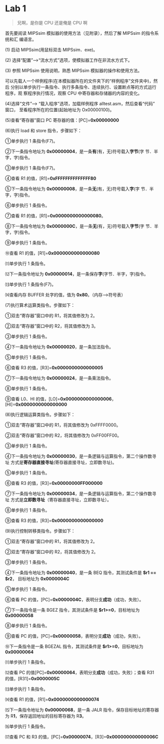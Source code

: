 # Lab 1

> 兄啊，是你是 CPU 还是俺是 CPU 啊

首先要阅读 MIPSsim 模拟器的使用方法（见附录），然后了解 MIPSsim 的指令系统和汇
编语言。

(1) 启动 MIPSsim(用鼠标双击 MIPSsim．exe)。

(2) 选择“配置”—>“流水方式”选项，使模拟器工作在非流水方式下。

(3) 参照 MIPSsim 使用说明，熟悉 MIPSsim 模拟器的操作和使用方法。

可以先载人一个样例程序(在本模拟器所在的文件夹下的“样例程序”文件夹中)，然后
分别以单步执行一条指令、执行多条指令、连续执行、设置断点等的方式运行程序，观
察程序执行情况，观察 CPU 中寄存器和存储器的内容的变化。

(4)选择“文件”—> “载入程序”选项，加载样例程序 alltest.asm，然后查看“代码”
窗口，
至看程序所在的位置(起始地址为 Ox00000100)。

(5)查看“寄存器"窗口 PC 寄存器的值：[PC]=**0x00000000**

(6)执行 load 和 store 指令，步骤如下：

①单步执行 1 条指令(F7)。

②下一条指令地址为 **0x00000004**，是一条**有**(有，无)符号载入**字节**(字
节．半字，字)指令。

③单步执行 1 条指令(F7)。

④查看 R1 的值，[R1]=**0xFFFFFFFFFFFFFF80**

⑤下一条指令地址为 **0x00000008**，是一条**无**(有，无)符号载入**字**(字
节．半字，字)指令。

⑥单步执行 1 条指令。

⑦查看 R1 的值，[R1]=**0x0000000000000080**。

⑧下一条指令地址为 **0x0000000C**，是一条**无**(有，无)符号载入**字节**(字
节．半字，字)指令。

⑨单步执行 1 条指令。

⑩查看 R1 的值，[R1]=**0x0000000000000080**

⑾单步执行 1 条指令。

⑿下一条指令地址为 **0x00000014**，是一条保存**字**(字节．半字，字)指令。

⒀单步执行 1 条指令(F7)。

⒁查看内存 BUFFER 处字的值，值为 **0x80**。（内存—>符号表）

(7)执行算术运算类指令。步骤如下：

①双击“寄存器”窗口中的 R1，将其值修改为 2。

②双击“寄存器”窗口中的 R2，将其值修改为 3。

③单步执行 1 条指令。

④下一条指令地址为 **0x00000020**，是一条加法指令。

⑤单步执行 1 条指令。

⑥查看 R3 的值，[R3]=**0x0000000000000005**

⑦下一条指令地址为 **0x00000024**，是一条乘法指令。

⑧单步执行 1 条指令。

⑨查看 L0、HI 的值，[LO]=**0x0000000000000006**，[HI]=**0x0000000000000000**

(8)执行逻辑运算类指令。步骤如下：

①双击“寄存器”窗口中的 R1，将其值修改为 0xFFFF0000。

②双击“寄存器”窗口中的 R2，将其值修改为 0xFF00FF00。

③单步执行 1 条指令。

④下一条指令地址为 **0x00000030**，是一条逻辑与运算指令，第二个操作数寻址
方式是**寄存器直接寻址**(寄存器直接寻址，立即数寻址)。

⑤单步执行 1 条指令。

⑥查看 R3 的值，[R3]=**0x00000000FF000000**

⑦下一条指令地址为 **0x00000034**，是一条逻辑与运算指令，第二个操作数寻址
方式是**立即数寻址**（寄存器直接寻址，立即数寻址）。

⑧单步执行 1 条指令。

⑨查看 R3 的值，[R3]=**0x0000000000000000**

(9)执行控制转移类指令。步骤如下：

①双击“寄存器”窗口中的 R1，将其值修改为 2。

②双击“寄存器”窗口中的 R2，将其值修改为 2。

③单步执行 1 条指令。

④下一条指令地址为 **0x00000040**，是一条 BEQ 指令，其测试条件是
**$r1 == $r2**，
目标地址为 **0x0000004C**

⑤单步执行 1 条指令。

⑥查看 PC 的值，[PC]=**0x0000004C**，表明分支**成功**（成功，失败）。

⑦下一条指令是一条 BGEZ 指令，其测试条件是 **$r1>=0**，目标地址为
**0x00000058**

⑧单步执行 1 条指令。

⑨查看 PC 的值，[PC]=**0x00000058**，表明分支**成功**（成功，失败）。

⑩下一条指令是一条 BGEZAL 指令，其测试条件是 **$r1>=0**，目标地址为
**0x00000064**

⑾单步执行 1 条指令。

⑿查看 PC 的值[PC]=**0x00000064**，表明分支**成功**（成功，失败）；查看 R31
的值，[R31]=**0x0000005C**

⒀单步执行 1 条指令。

⒁查看 R1 的值，[R1]=**0x0000000000000074**

⒂下一条指令地址为 **0x00000068**，是一条 JALR 指令，保存目标地址的寄存器
为 R**1**，保存返回地址的目标寄存器为 R**3**。

⒃单步执行 1 条指令。

⒄查看 PC 和 R3 的值，[PC]=**0x00000074**，[R3]=**0x000000000000006C**
